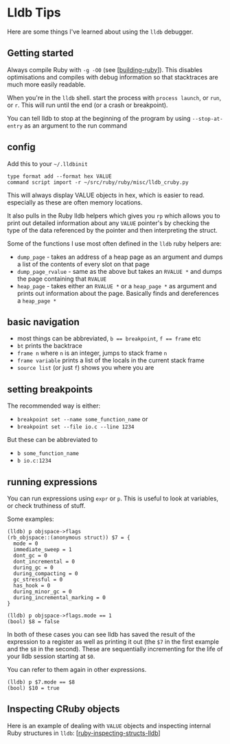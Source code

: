 # Lldb Tips

Here are some things I've learned about using the `lldb` debugger.

## Getting started

Always compile Ruby with `-g -O0` (see [[building-ruby]]). This disables
optimisations and compiles with debug information so that stacktraces are much
more easily readable.

When you're in the `lldb` shell. start the process with `process launch`, or
`run`, or `r`. This will run until the end (or a crash or breakpoint).

You can tell lldb to stop at the beginning of the program by using
`--stop-at-entry` as an argument to the run command

## config

Add this to your `~/.lldbinit`

```
type format add --format hex VALUE
command script import -r ~/src/ruby/ruby/misc/lldb_cruby.py
```

This will always display VALUE objects in hex, which is easier to read.
especially as these are often memory locations.

It also pulls in the Ruby lldb helpers which gives you `rp` which allows you to
print out detailed information about any `VALUE` pointer's by checking the type
of the data referenced by the pointer and then interpreting the struct.

Some of the functions I use most often defined in the `lldb` ruby helpers are:

* `dump_page` - takes an address of a heap page as an argument and dumps a list
  of the contents of every slot on that page
* `dump_page_rvalue` - same as the above but takes an `RVALUE *` and dumps the
  page containing that `RVALUE`
* `heap_page` - takes either an `RVALUE *` or a `heap_page *` as argument and
  prints out information about the page. Basically finds and dereferences a
  `heap_page *`

## basic navigation

- most things can be abbreviated, `b == breakpoint`, `f == frame` etc
- `bt` prints the backtrace
- `frame n` where `n` is an integer, jumps to stack frame `n`
- `frame variable` prints a list of the locals in the current stack frame
- `source list` (or just `f`) shows you where you are

## setting breakpoints

The recommended way is either:

- `breakpoint set --name some_function_name` or
- `breakpoint set --file io.c --line 1234`

But these can be abbreviated to

- `b some_function_name`
- `b io.c:1234`

## running expressions

You can run expressions using `expr` or `p`. This is useful to look at
variables, or check truthiness of stuff.

Some examples:

```
(lldb) p objspace->flags
(rb_objspace::(anonymous struct)) $7 = {
  mode = 0
  immediate_sweep = 1
  dont_gc = 0
  dont_incremental = 0
  during_gc = 0
  during_compacting = 0
  gc_stressful = 0
  has_hook = 0
  during_minor_gc = 0
  during_incremental_marking = 0
}
```

```
(lldb) p objspace->flags.mode == 1
(bool) $8 = false
```

In both of these cases you can see lldb has saved the result of the expression
to a register as well as printing it out (the `$7` in the first example and the
`$8` in the second). These are sequentially incrementing for the life of your
lldb session starting at `$0`.

You can refer to them again in other expressions.

```
(lldb) p $7.mode == $8
(bool) $10 = true
```

## Inspecting CRuby objects

Here is an example of dealing with `VALUE` objects and inspecting internal Ruby
structures in `lldb`: [[ruby-inspecting-structs-lldb]]


[//begin]: # "Autogenerated link references for markdown compatibility"
[building-ruby]: building-ruby "Building Ruby"
[ruby-inspecting-structs-lldb]: ruby-inspecting-structs-lldb "Inspecting internal CRuby structs  in Lldb"
[//end]: # "Autogenerated link references"